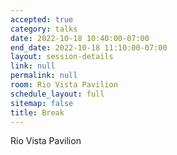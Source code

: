 ```yaml
---
accepted: true
category: talks
date: 2022-10-18 10:40:00-07:00
end_date: 2022-10-18 11:10:00-07:00
layout: session-details
link: null
permalink: null
room: Rio Vista Pavilion
schedule_layout: full
sitemap: false
title: Break
---
```


Rio Vista Pavilion
